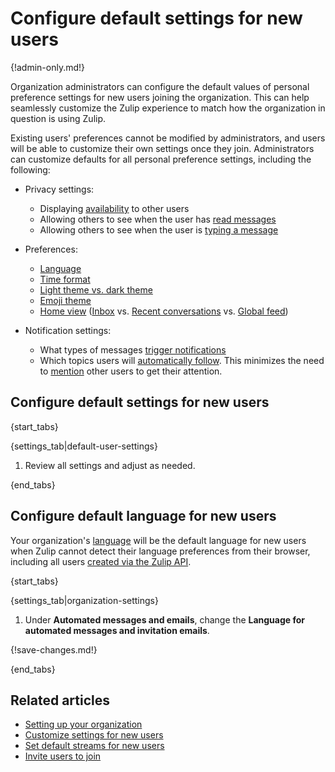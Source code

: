 # Configure default settings for new users

{!admin-only.md!}

Organization administrators can configure the default values of
personal preference settings for new users joining the
organization. This can help seamlessly customize the Zulip experience
to match how the organization in question is using Zulip.

Existing users' preferences cannot be modified by administrators, and
users will be able to customize their own settings once they
join. Administrators can customize defaults for all personal
preference settings, including the following:

* Privacy settings:
    * Displaying [availability](/help/status-and-availability) to other users
    * Allowing others to see when the user has [read
      messages](/help/read-receipts)
    * Allowing others to see when the user is [typing a
      message](/help/typing-notifications)

* Preferences:
    * [Language](/help/change-your-language)
    * [Time format](/help/change-the-time-format)
    * [Light theme vs. dark theme](/help/dark-theme)
    * [Emoji theme](/help/emoji-and-emoticons#change-your-emoji-set)
    * [Home view](/help/configure-home-view)
      ([Inbox](/help/inbox) vs.
      [Recent conversations](/help/recent-conversations) vs.
      [Global feed](/help/reading-strategies#global-feed))

* Notification settings:
    * What types of messages [trigger notifications][default-notifications]
    * Which topics users will [automatically follow](/help/follow-a-topic). This
      minimizes the need to [mention](/help/mention-a-user-or-group) other users
      to get their attention.

[default-notifications]: /help/stream-notifications#configure-default-notifications-for-all-streams

## Configure default settings for new users

{start_tabs}

{settings_tab|default-user-settings}

1. Review all settings and adjust as needed.

{end_tabs}

## Configure default language for new users

Your organization's [language](/help/configure-organization-language) will be
the default language for new users when Zulip cannot detect their language
preferences from their browser, including all users [created via the Zulip
API](/api/create-user).

{start_tabs}

{settings_tab|organization-settings}

1. Under **Automated messages and emails**, change the **Language for
   automated messages and invitation emails**.

{!save-changes.md!}

{end_tabs}

## Related articles

* [Setting up your organization](/help/getting-your-organization-started-with-zulip)
* [Customize settings for new users](/help/customize-settings-for-new-users)
* [Set default streams for new users](/help/set-default-streams-for-new-users)
* [Invite users to join](/help/invite-users-to-join)
